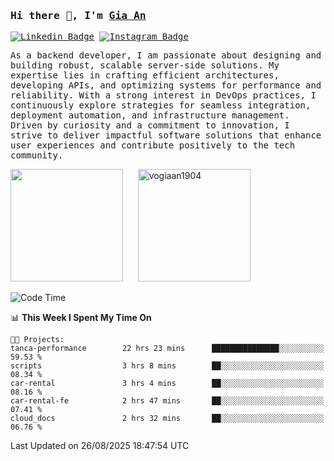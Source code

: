 ### <samp>Hi there 👋, I'm <a href="https://www.linkedin.com/in/vogiaan1904/" target="_blank">Gia An</a></samp>

<samp> [![Linkedin Badge](https://img.shields.io/badge/-LinkedIn-0e76a8?style=flat-square&logo=Linkedin&logoColor=white)](https://linkedin.com/in/vogiaan1904)
[![Instagram Badge](https://img.shields.io/badge/-Instagram-e4405f?style=flat-square&logo=Instagram&logoColor=white)](https://instagram.com/_.ja.ann_/) </samp> 

<samp>As a backend developer, I am passionate about designing and building robust, scalable server-side solutions. My expertise lies in crafting efficient architectures, developing APIs, and optimizing systems for performance and reliability. With a strong interest in DevOps practices, I continuously explore strategies for seamless integration, deployment automation, and infrastructure management. Driven by curiosity and a commitment to innovation, I strive to deliver impactful software solutions that enhance user experiences and contribute positively to the tech community.</samp>



<div>
  <img height="180em" src="https://github-readme-stats.vercel.app/api/top-langs/?username=vogiaan1904&show_icons=true&hide_border=true&layout=compact&langs_count=10&theme=transparent&include_orgs=true"/>
  &nbsp;&nbsp;&nbsp;&nbsp;
  <img height="180em" src="https://github-readme-stats.vercel.app/api?username=vogiaan1904&show_icons=true&hide_border=true&&count_private=true&include_all_commits=true&theme=transparent&locale=en" alt="vogiaan1904" />
</div>






<!--START_SECTION:waka-->
![Code Time](http://img.shields.io/badge/Code%20Time-1%2C369%20hrs-blue)

📊 **This Week I Spent My Time On** 

```text
🐱‍💻 Projects: 
tanca-performance        22 hrs 23 mins      ███████████████░░░░░░░░░░   59.53 % 
scripts                  3 hrs 8 mins        ██░░░░░░░░░░░░░░░░░░░░░░░   08.34 % 
car-rental               3 hrs 4 mins        ██░░░░░░░░░░░░░░░░░░░░░░░   08.16 % 
car-rental-fe            2 hrs 47 mins       ██░░░░░░░░░░░░░░░░░░░░░░░   07.41 % 
cloud_docs               2 hrs 32 mins       ██░░░░░░░░░░░░░░░░░░░░░░░   06.76 % 
```


 Last Updated on 26/08/2025 18:47:54 UTC
<!--END_SECTION:waka-->
